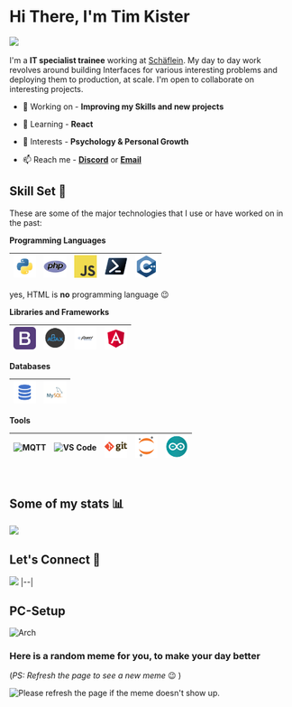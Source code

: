 <h1>Hi There, I'm Tim Kister</h1>

![](https://komarev.com/ghpvc/?username=timkister&style=flat-square)

I'm a **IT specialist trainee** working at [Schäflein](https://schaeflein.de/). My day to day work revolves around building Interfaces for various interesting problems and deploying them to production, at scale. I'm open to collaborate on interesting projects.

- 🔭 Working on - **Improving my Skills and new projects**

- 🌱 Learning  - **React**

- 💬 Interests - **Psychology & Personal Growth**

- 📫 Reach me - [**Discord**](https://discord.com/users/?) or [**Email**](mailto:kister.tim@googlemail.com) 

## Skill Set :muscle:

These are some of the major technologies that I use or have worked on in the past:

**Programming Languages**

<img title="Python" alt="Python" width="40px" src="https://raw.githubusercontent.com/github/explore/master/topics/python/python.png" />|<img title="PHP" alt="PHP" width="40px" src="https://raw.githubusercontent.com/github/explore/master/topics/php/php.png">|<img alt="JS" title="JavaScript" width="40px" src="https://raw.githubusercontent.com/github/explore/master/topics/javascript/javascript.png">|<img alt="Powershell" title="Powershell" width="40px" src="https://raw.githubusercontent.com/github/explore/master/topics/powershell/powershell.png">|<img alt="C++" title="C++" width="40px" src="https://raw.githubusercontent.com/github/explore/master/topics/cpp/cpp.png">
|--|--|--|--|--|

yes, HTML is **no** programming language 😉

**Libraries and Frameworks**

<img title="Bootstrap" alt="Bootstrap" width="40px" src="https://raw.githubusercontent.com/github/explore/master/topics/bootstrap/bootstrap.png">|<img title="AJAX" alt="AJAX" width="40px" src="https://raw.githubusercontent.com/github/explore/master/topics/ajax/ajax.png">|<img title="AJAX" alt="AJAX" width="40px" src="https://raw.githubusercontent.com/github/explore/master/topics/jquery/jquery.png">|<img title="ANGULAR" alt="ANGULAR" width="40px" src="https://raw.githubusercontent.com/github/explore/master/topics/angular/angular.png">
|--|--|--|--|

**Databases**

<img title="SQL" alt="SQL" width="40px" src="https://raw.githubusercontent.com/github/explore/master/topics/sql/sql.png">|<img title="MySQL" alt="MySQL" width="40px" src="https://raw.githubusercontent.com/github/explore/master/topics/mysql/mysql.png"> <br>
|--|--|

**Tools**

<img title="MQTT" alt="MQTT" width="40px" src="https://raw.githubusercontent.com/mqtt/mqttorg-graphics/a8c3a0daa9a0b73238bcec5c31acd1d5f223e675/png/mqtt-hor.png">|<img title="VS Code" alt="VS Code" width="40px" src="https://img.icons8.com/fluent/48/000000/visual-studio-code-2019.png">|<img title="git" alt="git" width="40px" src="https://raw.githubusercontent.com/github/explore/master/topics/git/git.png">|<img title="Jupyter Notebook" alt="Jupyter" width="40px" src="https://raw.githubusercontent.com/github/explore/master/topics/jupyter-notebook/jupyter-notebook.png">|<img title="Arduino" alt="Arduino" width="40px" src="https://raw.githubusercontent.com/github/explore/master/topics/arduino/arduino.png">
|--|--|--|--|--|
<br>

## Some of my stats :bar_chart:

<img src="https://github-readme-stats.vercel.app/api?username=timkister&show_icons=true&theme=radical&include_all_commits=true">

<br>

## Let's Connect :handshake:

<a href="https://www.linkedin.com/in/tim-kister-78a447216"><img src="https://cdn2.iconfinder.com/data/icons/social-media-2285/512/1_Linkedin_unofficial_colored_svg-128.png" width="40"></a>
|--|

## PC-Setup

<img title="Ubuntu" alt="Arch" width="100px" src="https://archlinux.org/static/logos/archlinux-logo-dark-1200dpi.b42bd35d5916.png">

### Here is a random meme for you, to make your day better
(*PS: Refresh the page to see a new meme* :wink: )

<img src='https://random-memer.herokuapp.com/' title="Meme" alt="Please refresh the page if the meme doesn't show up." height="400">
